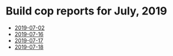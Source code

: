 # Build cop reports for July, 2019

* [2019-07-02](https://bitbucket.org/osrf/gazebo/wiki/buildcop/2019/07/02.md)
* [2019-07-16](https://bitbucket.org/osrf/gazebo/wiki/buildcop/2019/07/16.md)
* [2019-07-17](https://bitbucket.org/osrf/gazebo/wiki/buildcop/2019/07/17.md)
* [2019-07-18](https://bitbucket.org/osrf/gazebo/wiki/buildcop/2019/07/18.md)
